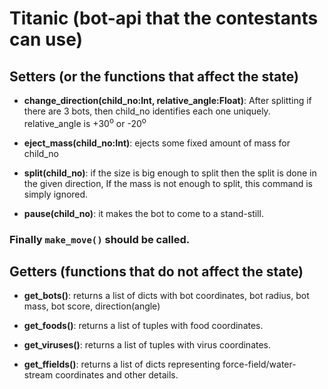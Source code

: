 # Titanic (bot-api that the contestants can use)

## Setters (or the functions that affect the state)

  + **change_direction(child_no:Int, relative_angle:Float)**: After splitting if there are 3 bots, then child_no identifies each one uniquely. relative_angle is +30<sup>o</sup> or -20<sup>o</sup>

  + **eject_mass(child_no:Int)**: ejects some fixed amount of mass for child_no

  + **split(child_no)**: if the size is big enough to split then the split is done in the given direction, If the mass is not enough to split, this command is simply ignored.

  + **pause(child_no)**: it makes the bot to come to a stand-still.

### Finally `make_move()` should be called.

## Getters (functions that do not affect the state)

   + **get_bots()**: returns a list of dicts with bot coordinates, bot radius, bot mass, bot score, direction(angle)

   + **get_foods()**: returns a list of tuples with food coordinates.

   + **get_viruses()**: returns a list of tuples with virus coordinates.

   + **get_ffields()**: returns a list of dicts representing force-field/water-stream coordinates and other details.
